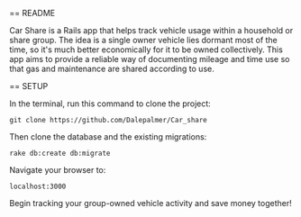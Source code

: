 == README

Car Share is a Rails app that helps track vehicle usage within a household or share group. The idea is a single owner vehicle lies dormant most of the time, so it's much better economically for it to be owned collectively. This app aims to provide a reliable way of documenting mileage and time use so that gas and maintenance are shared according to use.

== SETUP

In the terminal, run this command to clone the project:
```
git clone https://github.com/Dalepalmer/Car_share
```
Then clone the database and the existing migrations:
```
rake db:create db:migrate
```
Navigate your browser to:
```
localhost:3000
```

Begin tracking your group-owned vehicle activity and save money together!
